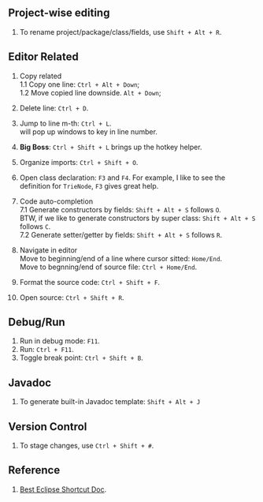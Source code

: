 ## Project-wise editing
1. To rename project/package/class/fields, use `Shift + Alt + R`.

## Editor Related 
1. Copy related  
1.1 Copy one line: `Ctrl + Alt + Down`;  
1.2 Move copied line downside. `Alt + Down`;

2. Delete line: `Ctrl + D`.   

3. Jump to line m-th: `Ctrl + L`.  
   will pop up windows to key in line number.   
   
4. **Big Boss**: `Ctrl + Shift + L` brings up the hotkey helper.  

5. Organize imports: `Ctrl + Shift + O`. 

6. Open class declaration: `F3` and `F4`. 
For example, I like to see the definition for `TrieNode`, `F3` gives great help.  

7. Code auto-completion    
7.1 Generate constructors by fields: 
`Shift + Alt + S` follows `O`.  
BTW, if we like to generate constructors by super class: 
`Shift + Alt + S` follows `C`.    
7.2 Generate setter/getter by fields: 
`Shift + Alt + S` follows `R`.  

8. Navigate in editor  
Move to beginning/end of a line where cursor sitted: `Home/End`.   
Move to begnning/end of source file: `Ctrl + Home/End`. 

9.  Format the source code: `Ctrl + Shift + F`.

10. Open source: `Ctrl + Shift + R`.

## Debug/Run
1. Run in debug mode: `F11`.
2. Run: `Ctrl + F11`.
3. Toggle break point: `Ctrl + Shift + B`.

## Javadoc
1. To generate built-in Javadoc template: `Shift + Alt + J`

## Version Control 
1. To stage changes, use `Ctrl + Shift + #`.

## Reference
1. [Best Eclipse Shortcut Doc](https://www.shortcutworld.com/en/win/Eclipse.html).
